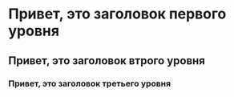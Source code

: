 # Привет, это заголовок первого уровня
## Привет, это заголовок втрого уровня
### Привет, это заголовок третьего уровня

